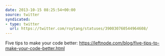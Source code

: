 ```yaml
---
date: 2013-10-15 08:25:54+00:00
source: twitter
syndicated:
- type: twitter
  url: https://twitter.com/roytang/statuses/390030760544964608/
---
```


Five tips to make your code better: https://leftnode.com/blog/five-tips-to-make-your-code-better.html